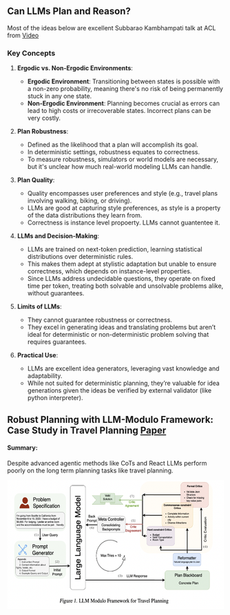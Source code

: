 ## Can LLMs Plan and Reason?

Most of the ideas below are excellent Subbarao Kambhampati talk at ACL from [Video](https://www.youtube.com/watch?v=0E9BbA0gO1A&t=3087s)

### Key Concepts

1. **Ergodic vs. Non-Ergodic Environments**:
   - **Ergodic Environment**: Transitioning between states is possible with a non-zero probability, meaning there's no risk of being permanently stuck in any one state.
   - **Non-Ergodic Environment**: Planning becomes crucial as errors can lead to high costs or irrecoverable states. Incorrect plans can be very costly.

2. **Plan Robustness**:
   - Defined as the likelihood that a plan will accomplish its goal.
   - In deterministic settings, robustness equates to correctness.
   - To measure robustness, simulators or world models are necessary, but it's unclear how much real-world modeling LLMs can handle.

3. **Plan Quality**:
   - Quality encompasses user preferences and style (e.g., travel plans involving walking, biking, or driving).
   - LLMs are good at capturing style preferences, as style is a property of the data distributions they learn from.
   - Correctness is instance level propoerty. LLMs cannot guantentee it.

4. **LLMs and Decision-Making**:
   - LLMs are trained on next-token prediction, learning statistical distributions over deterministic rules.
   - This makes them adept at stylistic adaptation but unable to ensure correctness, which depends on instance-level properties.
   - Since LLMs address undecidable questions, they operate on fixed time per token, treating both solvable and unsolvable problems alike, without guarantees.

5. **Limits of LLMs**:
   - They cannot guarantee robustness or correctness.
   - They excel in generating ideas and translating problems but aren’t ideal for deterministic or non-deterministic problem solving that requires guarantees.

6. **Practical Use**:
   - LLMs are excellent idea generators, leveraging vast knowledge and adaptability.
   - While not suited for deterministic planning, they’re valuable for idea generations given the ideas be verified by external validator (like python interpreter).



## Robust Planning with LLM-Modulo Framework: Case Study in Travel Planning  [Paper](https://arxiv.org/pdf/2405.20625)

#### Summary:

Despite advanced agentic methods like CoTs and React LLMs perform poorly on the long term planning tasks like travel planning.

<p align="center">
    <img src="imgs/LLM-modulo.png" alt="VITRON Architecture" width="600" height="300">
</p>
